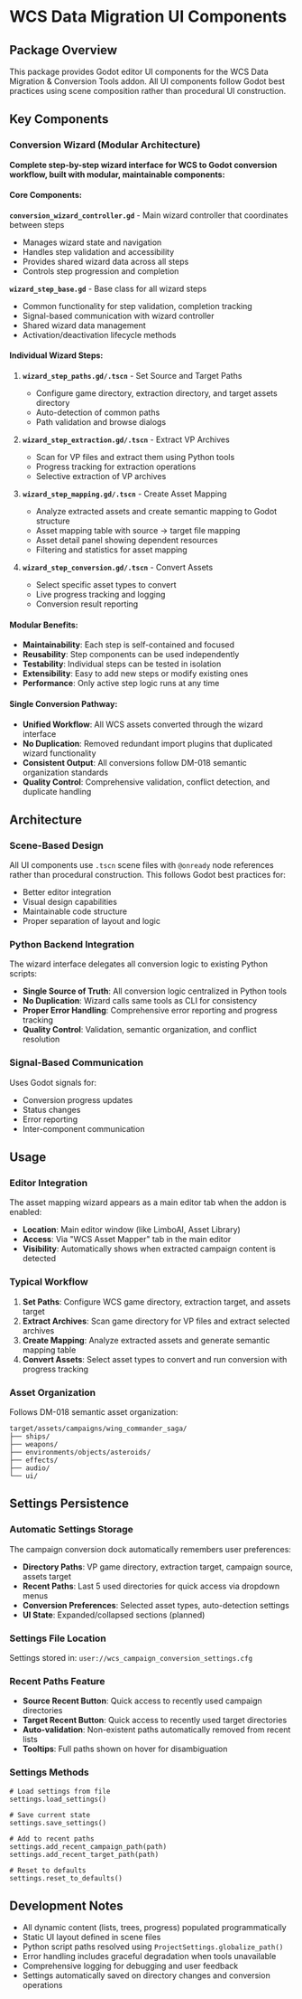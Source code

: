 # WCS Data Migration UI Components

## Package Overview

This package provides Godot editor UI components for the WCS Data Migration & Conversion Tools addon. All UI components follow Godot best practices using scene composition rather than procedural UI construction.

## Key Components

### Conversion Wizard (Modular Architecture)

**Complete step-by-step wizard interface for WCS to Godot conversion workflow, built with modular, maintainable components:**

#### Core Components:

**`conversion_wizard_controller.gd`** - Main wizard controller that coordinates between steps
- Manages wizard state and navigation
- Handles step validation and accessibility
- Provides shared wizard data across all steps
- Controls step progression and completion

**`wizard_step_base.gd`** - Base class for all wizard steps
- Common functionality for step validation, completion tracking
- Signal-based communication with wizard controller  
- Shared wizard data management
- Activation/deactivation lifecycle methods

#### Individual Wizard Steps:

1. **`wizard_step_paths.gd/.tscn`** - Set Source and Target Paths
   - Configure game directory, extraction directory, and target assets directory
   - Auto-detection of common paths
   - Path validation and browse dialogs

2. **`wizard_step_extraction.gd/.tscn`** - Extract VP Archives  
   - Scan for VP files and extract them using Python tools
   - Progress tracking for extraction operations
   - Selective extraction of VP archives

3. **`wizard_step_mapping.gd/.tscn`** - Create Asset Mapping
   - Analyze extracted assets and create semantic mapping to Godot structure
   - Asset mapping table with source → target file mapping
   - Asset detail panel showing dependent resources
   - Filtering and statistics for asset mapping

4. **`wizard_step_conversion.gd/.tscn`** - Convert Assets
   - Select specific asset types to convert
   - Live progress tracking and logging
   - Conversion result reporting

#### Modular Benefits:
- **Maintainability**: Each step is self-contained and focused
- **Reusability**: Step components can be used independently  
- **Testability**: Individual steps can be tested in isolation
- **Extensibility**: Easy to add new steps or modify existing ones
- **Performance**: Only active step logic runs at any time

#### Single Conversion Pathway:
- **Unified Workflow**: All WCS assets converted through the wizard interface
- **No Duplication**: Removed redundant import plugins that duplicated wizard functionality
- **Consistent Output**: All conversions follow DM-018 semantic organization standards
- **Quality Control**: Comprehensive validation, conflict detection, and duplicate handling

## Architecture

### Scene-Based Design
All UI components use `.tscn` scene files with `@onready` node references rather than procedural construction. This follows Godot best practices for:
- Better editor integration
- Visual design capabilities  
- Maintainable code structure
- Proper separation of layout and logic

### Python Backend Integration
The wizard interface delegates all conversion logic to existing Python scripts:
- **Single Source of Truth**: All conversion logic centralized in Python tools
- **No Duplication**: Wizard calls same tools as CLI for consistency  
- **Proper Error Handling**: Comprehensive error reporting and progress tracking
- **Quality Control**: Validation, semantic organization, and conflict resolution

### Signal-Based Communication
Uses Godot signals for:
- Conversion progress updates
- Status changes
- Error reporting
- Inter-component communication

## Usage

### Editor Integration
The asset mapping wizard appears as a main editor tab when the addon is enabled:
- **Location**: Main editor window (like LimboAI, Asset Library)
- **Access**: Via "WCS Asset Mapper" tab in the main editor
- **Visibility**: Automatically shows when extracted campaign content is detected

### Typical Workflow
1. **Set Paths**: Configure WCS game directory, extraction target, and assets target
2. **Extract Archives**: Scan game directory for VP files and extract selected archives
3. **Create Mapping**: Analyze extracted assets and generate semantic mapping table
4. **Convert Assets**: Select asset types to convert and run conversion with progress tracking

### Asset Organization
Follows DM-018 semantic asset organization:
```
target/assets/campaigns/wing_commander_saga/
├── ships/
├── weapons/
├── environments/objects/asteroids/
├── effects/
├── audio/
└── ui/
```

## Settings Persistence

### Automatic Settings Storage
The campaign conversion dock automatically remembers user preferences:

- **Directory Paths**: VP game directory, extraction target, campaign source, assets target
- **Recent Paths**: Last 5 used directories for quick access via dropdown menus
- **Conversion Preferences**: Selected asset types, auto-detection settings
- **UI State**: Expanded/collapsed sections (planned)

### Settings File Location
Settings stored in: `user://wcs_campaign_conversion_settings.cfg`

### Recent Paths Feature
- **Source Recent Button**: Quick access to recently used campaign directories
- **Target Recent Button**: Quick access to recently used target directories  
- **Auto-validation**: Non-existent paths automatically removed from recent lists
- **Tooltips**: Full paths shown on hover for disambiguation

### Settings Methods
```gdscript
# Load settings from file
settings.load_settings()

# Save current state
settings.save_settings()

# Add to recent paths
settings.add_recent_campaign_path(path)
settings.add_recent_target_path(path)

# Reset to defaults
settings.reset_to_defaults()
```

## Development Notes

- All dynamic content (lists, trees, progress) populated programmatically
- Static UI layout defined in scene files
- Python script paths resolved using `ProjectSettings.globalize_path()`
- Error handling includes graceful degradation when tools unavailable
- Comprehensive logging for debugging and user feedback
- Settings automatically saved on directory changes and conversion operations